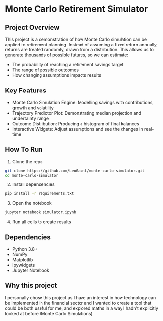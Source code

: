 # Monte Carlo Retirement Simulator

## Project Overview
This project is a demonstration of how Monte Carlo simulation can be applied to retirement planning. Instead of assuming a fixed return annually, returns are treated randomly, drawn from a distribution. This allows us to generate thousands of possible futures, so we can estimate:
* The probability of reaching a retirement savings target
* The range of possible outcomes
* How changing assumptions impacts results

## Key Features
* Monte Carlo Simulation Engine: Modelling savings with contributions, growth and volatility
* Trajectory Predictor Plot: Demonstrating median projection and undertainty range
* Outcome Distribution: Producing a histogram of final balances
* Interactive Widgets: Adjust assumptions and see the changes in real-time

## How To Run
1. Clone the repo
```bash
git clone https://github.com/LeoGaunt/monte-carlo-simulator.git
cd monte-carlo-simulator
```
2. Install dependencies
```bash
pip install -r requirements.txt
```
3. Open the notebook
```bash
jupyter notebook simulator.ipynb
```
4. Run all cells to create results

## Dependencies
* Python 3.8+
* NumPy
* Matplotlib
* ipywidgets
* Jupyter Notebook

## Why this project
I personally chose this project as I have an interest in how technology can be implemented in the financial sector and I wanted to create a tool that could be both useful for me, and explored maths in a way I hadn't explicitly looked at before (Monte Carlo Simulations)